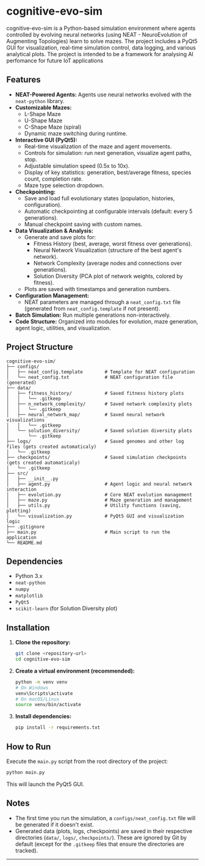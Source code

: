 # cognitive-evo-sim

cognitive-evo-sim is a Python-based simulation environment where agents controlled by evolving neural networks (using NEAT - NeuroEvolution of Augmenting Topologies) learn to solve mazes. The project includes a PyQt5 GUI for visualization, real-time simulation control, data logging, and various analytical plots. The project is intended to be a framework for analysing AI perfomance for future IoT applications

## Features

*   **NEAT-Powered Agents:** Agents use neural networks evolved with the `neat-python` library.
*   **Customizable Mazes:**
    *   L-Shape Maze
    *   U-Shape Maze
    *   C-Shape Maze (spiral)
    *   Dynamic maze switching during runtime.
*   **Interactive GUI (PyQt5):**
    *   Real-time visualization of the maze and agent movements.
    *   Controls for simulation: run next generation, visualize agent paths, stop.
    *   Adjustable simulation speed (0.5x to 10x).
    *   Display of key statistics: generation, best/average fitness, species count, completion rate.
    *   Maze type selection dropdown.
*   **Checkpointing:**
    *   Save and load full evolutionary states (population, histories, configuration).
    *   Automatic checkpointing at configurable intervals (default: every 5 generations).
    *   Manual checkpoint saving with custom names.
*   **Data Visualization & Analysis:**
    *   Generate and save plots for:
        *   Fitness History (best, average, worst fitness over generations).
        *   Neural Network Visualization (structure of the best agent's network).
        *   Network Complexity (average nodes and connections over generations).
        *   Solution Diversity (PCA plot of network weights, colored by fitness).
    *   Plots are saved with timestamps and generation numbers.
*   **Configuration Management:**
    *   NEAT parameters are managed through a `neat_config.txt` file (generated from `neat_config.template` if not present).
*   **Batch Simulation:** Run multiple generations non-interactively.
*   **Code Structure:** Organized into modules for evolution, maze generation, agent logic, utilities, and visualization.

## Project Structure

```
cognitive-evo-sim/
├── configs/
│   ├── neat_config.template        # Template for NEAT configuration
│   └── neat_config.txt             # NEAT configuration file (generated)
├── data/
│   ├── fitness_history/            # Saved fitness history plots
│   │   └── .gitkeep
│   ├── n_network_complexity/       # Saved network complexity plots
│   │   └── .gitkeep
│   ├── neural_network_map/         # Saved neural network visualizations
│   │   └── .gitkeep
│   └── solution_diversity/         # Saved solution diversity plots
│       └── .gitkeep
├── logs/                           # Saved genomes and other log files (gets created automaticaly)
│   └── .gitkeep
├── checkpoints/                    # Saved simulation checkpoints (gets created automaticaly)
│   └── .gitkeep
├── src/
│   ├── __init__.py
│   ├── agent.py                    # Agent logic and neural network interaction
│   ├── evolution.py                # Core NEAT evolution management
│   ├── maze.py                     # Maze generation and management
│   ├── utils.py                    # Utility functions (saving, plotting)
│   └── visualization.py            # PyQt5 GUI and visualization logic
├── .gitignore
├── main.py                         # Main script to run the application
└── README.md
```

## Dependencies

*   Python 3.x
*   `neat-python`
*   `numpy`
*   `matplotlib`
*   `PyQt5`
*   `scikit-learn` (for Solution Diversity plot)

## Installation

1.  **Clone the repository:**
    ```bash
    git clone <repository-url>
    cd cognitive-evo-sim
    ```

2.  **Create a virtual environment (recommended):**
    ```bash
    python -m venv venv
    # On Windows
    venv\Scripts\activate
    # On macOS/Linux
    source venv/bin/activate
    ```

3.  **Install dependencies:**
    ```bash
    pip install -r requirements.txt
    ```

## How to Run

Execute the `main.py` script from the root directory of the project:

```bash
python main.py
```

This will launch the PyQt5 GUI.


## Notes

*   The first time you run the simulation, a `configs/neat_config.txt` file will be generated if it doesn't exist.
*   Generated data (plots, logs, checkpoints) are saved in their respective directories (`data/`, `logs/`, `checkpoints/`). These are ignored by Git by default (except for the `.gitkeep` files that ensure the directories are tracked).

---
